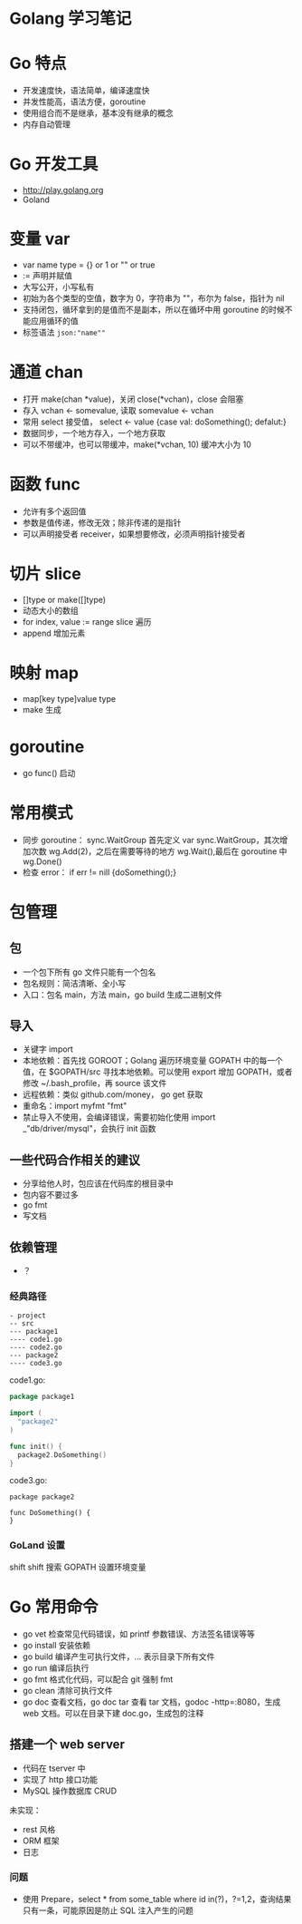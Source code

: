 # Golang 学习笔记

# Go 特点

- 开发速度快，语法简单，编译速度快
- 并发性能高，语法方便，goroutine
- 使用组合而不是继承，基本没有继承的概念
- 内存自动管理

# Go 开发工具

- http://play.golang.org
- Goland

# 变量 var

- var name type = {} or 1 or "" or true
- := 声明并赋值
- 大写公开，小写私有
- 初始为各个类型的空值，数字为 0，字符串为 ""，布尔为 false，指针为 nil
- 支持闭包，循环拿到的是值而不是副本，所以在循环中用 goroutine 的时候不能应用循环的值
- 标签语法 `json:"name""`

# 通道 chan

- 打开 make(chan *value)，关闭 close(*vchan)，close 会阻塞
- 存入 vchan <- somevalue, 读取 somevalue <- vchan
- 常用 select 接受值， select <- value {case val: doSomething(); defalut:}
- 数据同步，一个地方存入，一个地方获取
- 可以不带缓冲，也可以带缓冲，make(*vchan, 10) 缓冲大小为 10

# 函数 func

- 允许有多个返回值
- 参数是值传递，修改无效；除非传递的是指针
- 可以声明接受者 receiver，如果想要修改，必须声明指针接受者

# 切片 slice

- []type or make([]type)
- 动态大小的数组
- for index, value := range slice 遍历
- append 增加元素

# 映射 map

- map[key type]value type
- make 生成

# goroutine
 
- go func() 启动

# 常用模式

- 同步 goroutine： sync.WaitGroup 首先定义 var sync.WaitGroup，其次增加次数 wg.Add(2)，之后在需要等待的地方 wg.Wait(),最后在 goroutine 中 wg.Done()
- 检查 error： if err != nill {doSomething();}

# 包管理

## 包

- 一个包下所有 go 文件只能有一个包名
- 包名规则：简洁清晰、全小写
- 入口：包名 main，方法 main，go build 生成二进制文件

## 导入

- 关键字 import
- 本地依赖：首先找 GOROOT；Golang 遍历环境变量 GOPATH 中的每一个值，在 $GOPATH/src 寻找本地依赖。可以使用 export 增加 GOPATH，或者修改 ~/.bash_profile，再 source 该文件
- 远程依赖：类似 github.com/money， go get 获取
- 重命名：import myfmt "fmt"
- 禁止导入不使用，会编译错误，需要初始化使用 import _"db/driver/mysql"，会执行 init 函数

## 一些代码合作相关的建议

- 分享给他人时，包应该在代码库的根目录中
- 包内容不要过多
- go fmt
- 写文档

## 依赖管理

- ？

### 经典路径

```
- project
-- src
--- package1
---- code1.go
---- code2.go
--- package2 
---- code3.go 
```

code1.go:
```go
package package1

import (
  "package2"
)

func init() {
  package2.DoSomething()
}
```

code3.go:
```
package package2

func DoSomething() {
}

```

### GoLand 设置

shift shift 搜索 GOPATH 设置环境变量

# Go 常用命令

- go vet 检查常见代码错误，如 printf 参数错误、方法签名错误等等
- go install 安装依赖
- go build 编译产生可执行文件，... 表示目录下所有文件
- go run 编译后执行
- go fmt 格式化代码，可以配合 git 强制 fmt
- go clean 清除可执行文件
- go doc 查看文档，go doc tar 查看 tar 文档，godoc -http=:8080，生成 web 文档。可以在目录下建 doc.go，生成包的注释

## 搭建一个 web server

- 代码在 tserver 中
- 实现了 http 接口功能
- MySQL 操作数据库 CRUD

未实现：
- rest 风格
- ORM 框架
- 日志

### 问题

- 使用 Prepare，select * from some_table where id in(?)，?=1,2，查询结果只有一条，可能原因是防止 SQL 注入产生的问题
